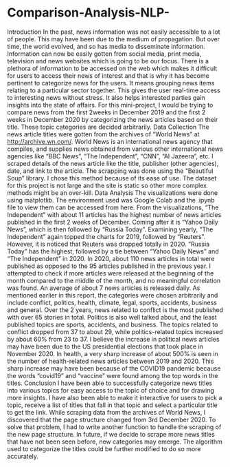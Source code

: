 # Comparison-Analysis-NLP-

Introduction
In the past, news information was not easily accessible to a lot of people. This may have been due to the medium of propagation. But over time, the world evolved, and so has media to disseminate information. Information can now be easily gotten from social media, print media, television and news websites which is going to be our focus. 
There is a plethora of information to be accessed on the web which makes it difficult for users to access their news of interest and that is why it has become pertinent to categorize news for the users. It means grouping news items relating to a particular sector together. This gives the user real-time access to interesting news without stress. It also helps interested parties gain insights into the state of affairs.
For this mini-project, I would be trying to compare news from the first 2weeks in December 2019 and the first 2 weeks in December 2020 by categorizing the news articles based on their title. These topic categories are decided arbitrarily.
Data Collection
The news article titles were gotten from the archives of “World News” at http://archive.wn.com/. World News is an international news agency that compiles, and supplies news obtained from various other international news agencies like “BBC News”, “The Independent”, “CNN”, “Al Jazeera”, etc. I scraped details of the news article like the title, publisher (other agencies), date, and link to the article. The scrapping was done using the “Beautiful Soup” library. I chose this method because of its ease of use. The dataset for this project is not large and the site is static so other more complex methods might be an over-kill. 
Data Analysis
The visualizations were done using matplotlib. The environment used was Google Colab and the .ipynb file to view them can be accessed from here.
From the visualizations, “The Independent” with about 11 articles has the highest number of news articles published in the first 2 weeks of December. Coming after it is “Yahoo Daily News”, which is then followed by “Russia Today”. Examining yearly, “The Independent” again topped the charts for 2019, followed by “Reuters”. However, it is noticed that Reuters was dropped totally in 2020. “Russia Today” has the highest, followed by a tie between “Yahoo Daily News” and “The Independent” in 2020.
In 2020, about 110 news articles in total were published as opposed to the 95 articles published in the previous year. I attempted to check if more articles were released at the beginning of the month compared to the middle of the month, and no meaningful correlation was found. An average of about 7 news articles is released daily.
As mentioned earlier in this report, the categories were chosen arbitrarily and include conflict, politics, health, climate, legal, sports, accidents, business and general. Over the 2 years, news related to conflict is the most published with over 65 stories in total. Politics is also well talked about, and the least published topics are sports, accidents, and business.
The topics related to conflict dropped from 37 to about 29, while politics-related topics increased by about 60% from 23 to 37. I believe the increase in political news articles may have been due to the US presidential elections that took place in November 2020.
In health, a very sharp increase of about 500% is seen in the number of health-related news articles between 2019 and 2020. This sharp increase may have been because of the COVID19 pandemic because the words “covid19” and “vaccine” were found among the top words in the titles.
Conclusion 
I have been able to successfully categorize news titles into various topics for easy access to the topic of choice and for drawing more insights. I have also been able to make it interactive for users to pick a topic, receive a list of titles that fall in that topic and select a particular title to get the link.
While scraping data from the archives of World News, I discovered that the page structure changed from 3rd December 2020. To solve that problem, I had to write another function to handle the scraping of the new page structure. 
In future, if we decide to scrape more news titles that have not been seen before, new categories may emerge. The algorithm used to categorize the titles could be further modified to do so more accurately.

